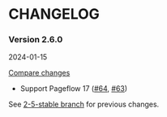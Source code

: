 # CHANGELOG

### Version 2.6.0

2024-01-15

[Compare changes](https://github.com/codevise/pageflow-chart/compare/2-5-stable...v2.6.0)

- Support Pageflow 17
  ([#64](https://github.com/codevise/pageflow-chart/pull/64),
   [#63](https://github.com/codevise/pageflow-chart/pull/63))

See
[2-5-stable branch](https://github.com/codevise/pageflow-chart/blob/2-5-stable/CHANGELOG.md)
for previous changes.
